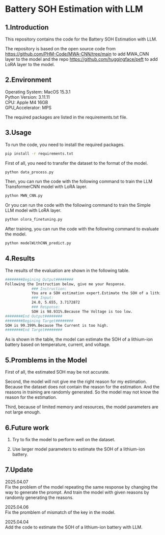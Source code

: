# Battery SOH Estimation with LLM

## 1.Introduction
This repository contains the code for the Battery SOH Estimation with LLM. 

The repository is based on the open source code from https://github.com/PHM-Code/MWA-CNN/tree/main to add MWA_CNN layer to the model and the repo https://github.com/huggingface/peft to add LoRA layer to the model.

## 2.Environment
Operating System: MacOS 15.3.1  
Python Version: 3.11.11  
CPU: Apple M4 16GB  
GPU_Accelerator: MPS  

The required packages are listed in the requirements.txt file.

## 3.Usage
To run the code, you need to install the required packages.
```bash
pip install -r requirements.txt
```
First of all, you need to transfer the dataset to the format of the model.
```bash
python data_process.py
```
Then, you can run the code with the following command to train the LLM TransformerCNN model with LoRA layer.
```bash
python MWN_CNN.py
```
Or you can run the code with the following command to train the Simple LLM model with LoRA layer.
```bash
python olora_finetuning.py
```

After training, you can run the code with the following command to evaluate the model.
```bash
python modelWithCNN_predict.py
```

## 4.Results
The results of the evaluation are shown in the following table.
```bash
########Begining Output########
Following the Instruction below, give me your Response.
			### Instruction:
			You are a SOH estimation expert.Estimate the SOH of a lithium-ion battery based on temperature, current, and voltage:[24.0, 5.655, 3.7172872].And give me the reason for your estimation.
			### Input:
			24.0, 5.655, 3.7172872
			### Response:
			SOH is 98.931%.Because The Voltage is too low.
########End Output########
########Begining Target########
SOH is 99.399%.Because The Current is too high.
########End Target########
```

As is shown in the table, the model can estimate the SOH of a lithium-ion battery based on temperature, current, and voltage.

## 5.Promblems in the Model

First of all, the estimated SOH may be not accurate.

Second, the model will not give me the right reason for my estimation. Because the dataset does not contain the reason for the estimation. And the reasons in training are randomly generated. So the model may not know the reason for the estimation.

Third, because of limited memory and resources, the model parameters are not large enough.

## 6.Future work

1. Try to fix the model to perform well on the dataset.

2. Use larger model parameters to estimate the SOH of a lithium-ion battery.

## 7.Update

2025.04.07  
Fix the problem of the model repeating the same response by changing the way to generate the prompt. And train the model with given reasons by randomly generating the reasons.

2025.04.06  
Fix the promblem of mismatch of the key in the model.

2025.04.04  
Add the code to estimate the SOH of a lithium-ion battery with LLM.

